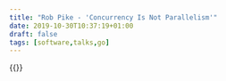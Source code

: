 ```yaml
---
title: "Rob Pike - 'Concurrency Is Not Parallelism'"
date: 2019-10-30T10:37:19+01:00
draft: false
tags: [software,talks,go]
---
```

{{<youtube cN_DpYBzKso>}}